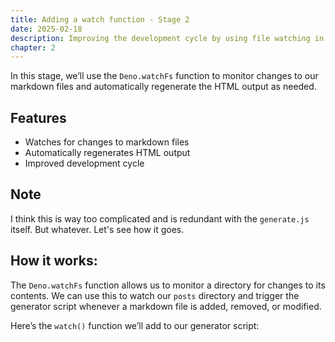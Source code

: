 ```yaml
---
title: Adding a watch function - Stage 2
date: 2025-02-18
description: Improving the development cycle by using file watching in our static site generator
chapter: 2
---
```


In this stage, we’ll use the `Deno.watchFs` function to monitor changes to our
markdown files and automatically regenerate the HTML output as needed.

## Features

- Watches for changes to markdown files
- Automatically regenerates HTML output
- Improved development cycle

## Note

I think this is way too complicated and is redundant with the `generate.js` itself. But whatever. Let's see how it goes.

## How it works:

The `Deno.watchFs` function allows us to monitor a directory for changes to its
contents. We can use this to watch our `posts` directory and trigger the
generator script whenever a markdown file is added, removed, or modified.

Here’s the `watch()` function we’ll add to our generator script:



<pre data-src="../watch.js"></pre>